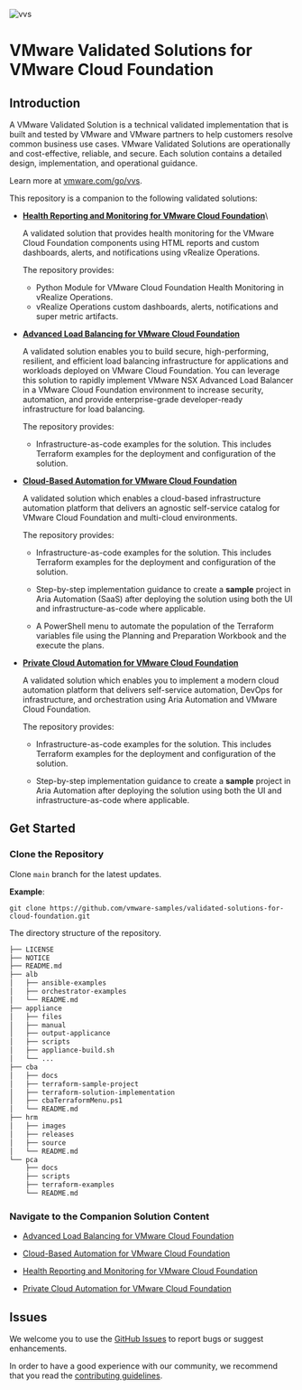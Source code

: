 ![vvs](icon.png)

# VMware Validated Solutions for VMware Cloud Foundation

## Introduction

A VMware Validated Solution is a technical validated implementation that is built and tested by VMware and VMware partners to help customers resolve common business use cases. VMware Validated Solutions are operationally and cost-effective, reliable, and secure. Each solution contains a detailed design, implementation, and operational guidance.

Learn more at [vmware.com/go/vvs](https://vmware.com/go/vvs).

This repository is a companion to the following validated solutions:

* [**Health Reporting and Monitoring for VMware Cloud Foundation**](https://core.vmware.com/health-reporting-and-monitoring-vmware-cloud-foundation)\
  
  A validated solution that provides health monitoring for the VMware Cloud Foundation components using HTML reports and custom dashboards, alerts, and notifications using vRealize Operations.

  The repository provides:

  * Python Module for VMware Cloud Foundation Health Monitoring in vRealize Operations.
  * vRealize Operations custom dashboards, alerts, notifications and super metric artifacts.

* [**Advanced Load Balancing for VMware Cloud Foundation**](https://core.vmware.com/advanced-load-balancing-vmware-cloud-foundation)
  
  A validated solution enables you to build secure, high-performing, resilient, and efficient load balancing infrastructure for applications and workloads deployed on VMware Cloud Foundation. You  can leverage this solution to rapidly implement VMware NSX Advanced Load Balancer in a VMware Cloud Foundation environment to increase security, automation, and provide enterprise-grade developer-ready infrastructure for load balancing.

  The repository provides:

  * Infrastructure-as-code examples for the solution. This includes Terraform examples for the deployment and configuration of the solution.

* [**Cloud-Based Automation for VMware Cloud Foundation**](https://core.vmware.com/cloud-based-automation-vmware-cloud-foundation)

  A validated solution which enables a cloud-based infrastructure automation platform that delivers an agnostic self-service catalog for VMware Cloud Foundation and multi-cloud environments.

  The repository provides:

  * Infrastructure-as-code examples for the solution. This includes Terraform examples for the deployment and configuration of the solution.

  * Step-by-step implementation guidance to create a **sample** project in Aria Automation (SaaS) after deploying the solution using both the UI and infrastructure-as-code where applicable.

  * A PowerShell menu to automate the population of the Terraform variables file using the Planning and Preparation Workbook and the execute the plans.

* [**Private Cloud Automation for VMware Cloud Foundation**](https://core.vmware.com/private-cloud-automation-vmware-cloud-foundation)  

  A validated solution which enables you to implement a modern cloud automation platform that delivers self-service automation, DevOps for infrastructure, and orchestration using Aria Automation and VMware Cloud Foundation.

  The repository provides:

  * Infrastructure-as-code examples for the solution. This includes Terraform examples for the deployment and configuration of the solution.

  * Step-by-step implementation guidance to create a **sample** project in Aria Automation after deploying the solution using both the UI and infrastructure-as-code where applicable.

## Get Started

### Clone the Repository

Clone `main` branch for the latest updates.

**Example**:

```
git clone https://github.com/vmware-samples/validated-solutions-for-cloud-foundation.git
```

The directory structure of the repository.

```bash
├── LICENSE
├── NOTICE
├── README.md
├── alb
│   ├── ansible-examples
│   ├── orchestrator-examples
│   └── README.md
├── appliance
│   ├── files
│   ├── manual
│   ├── output-applicance
│   ├── scripts
│   ├── appliance-build.sh
│   └── ...
├── cba
│   ├── docs
│   ├── terraform-sample-project
│   ├── terraform-solution-implementation
│   ├── cbaTerraformMenu.ps1
│   └── README.md
├── hrm
│   ├── images
│   ├── releases
│   ├── source
│   └── README.md
└── pca
    ├── docs
    ├── scripts
    ├── terraform-examples
    └── README.md
```

### Navigate to the Companion Solution Content

* [Advanced Load Balancing for VMware Cloud Foundation](alb/README.md)

* [Cloud-Based Automation for VMware Cloud Foundation](cba/README.md)

* [Health Reporting and Monitoring for VMware Cloud Foundation](hrm/README.md)

* [Private Cloud Automation for VMware Cloud Foundation](pca/README.md)

## Issues

We welcome you to use the [GitHub Issues](https://github.com/vmware-samples/validated-solutions-for-cloud-foundation/issues) to report bugs or suggest enhancements.

In order to have a good experience with our community, we recommend that you read the [contributing guidelines](CONTRIBUTING.md).
